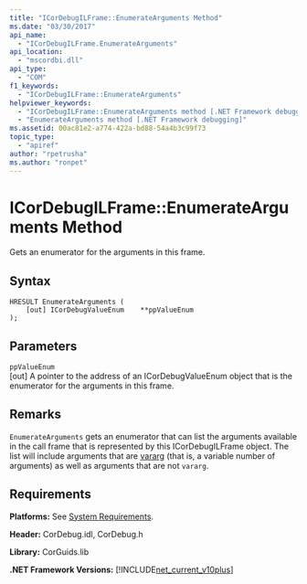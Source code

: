 ```yaml
---
title: "ICorDebugILFrame::EnumerateArguments Method"
ms.date: "03/30/2017"
api_name: 
  - "ICorDebugILFrame.EnumerateArguments"
api_location: 
  - "mscordbi.dll"
api_type: 
  - "COM"
f1_keywords: 
  - "ICorDebugILFrame::EnumerateArguments"
helpviewer_keywords: 
  - "ICorDebugILFrame::EnumerateArguments method [.NET Framework debugging]"
  - "EnumerateArguments method [.NET Framework debugging]"
ms.assetid: 00ac81e2-a774-422a-bd88-54a4b3c99f73
topic_type: 
  - "apiref"
author: "rpetrusha"
ms.author: "ronpet"
---
```

# ICorDebugILFrame::EnumerateArguments Method
Gets an enumerator for the arguments in this frame.  
  
## Syntax  
  
```  
HRESULT EnumerateArguments (  
    [out] ICorDebugValueEnum    **ppValueEnum  
);  
```  
  
## Parameters  
 `ppValueEnum`  
 [out] A pointer to the address of an ICorDebugValueEnum object that is the enumerator for the arguments in this frame.  
  
## Remarks  
 `EnumerateArguments` gets an enumerator that can list the arguments available in the call frame that is represented by this ICorDebugILFrame object. The list will include arguments that are [vararg](/cpp/windows/vararg) (that is, a variable number of arguments) as well as arguments that are not `vararg`.  
  
## Requirements  
 **Platforms:** See [System Requirements](../../../../docs/framework/get-started/system-requirements.md).  
  
 **Header:** CorDebug.idl, CorDebug.h  
  
 **Library:** CorGuids.lib  
  
 **.NET Framework Versions:** [!INCLUDE[net_current_v10plus](../../../../includes/net-current-v10plus-md.md)]

